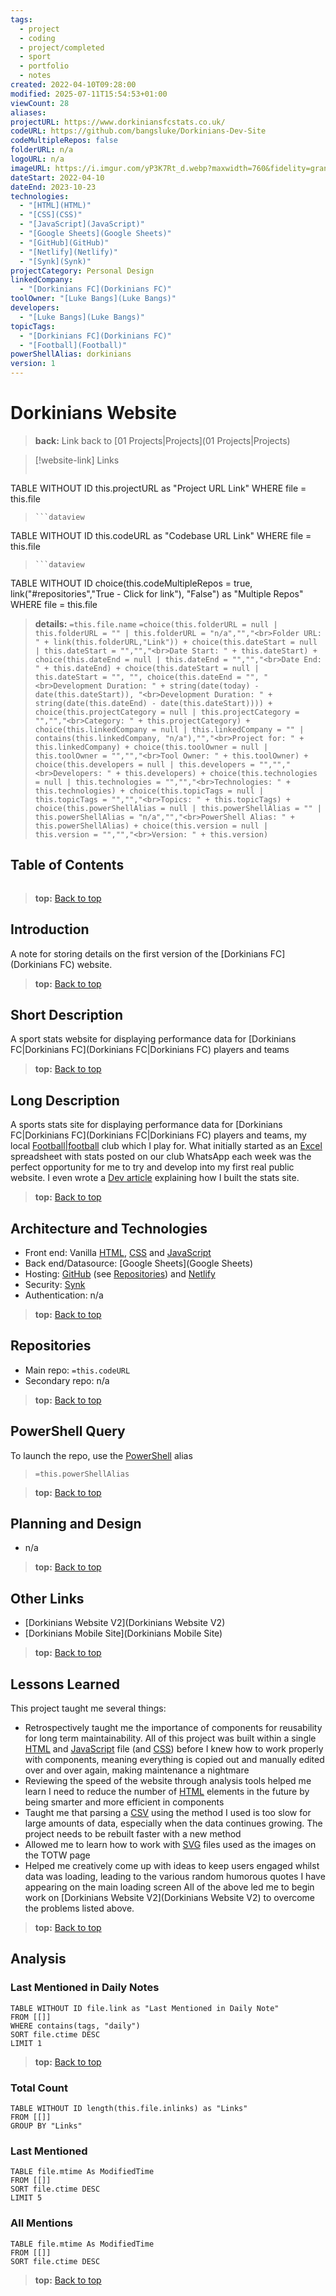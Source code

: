 ```yaml
---
tags:
  - project
  - coding
  - project/completed
  - sport
  - portfolio
  - notes
created: 2022-04-10T09:28:00
modified: 2025-07-11T15:54:53+01:00
viewCount: 28
aliases: 
projectURL: https://www.dorkiniansfcstats.co.uk/
codeURL: https://github.com/bangsluke/Dorkinians-Dev-Site
codeMultipleRepos: false
folderURL: n/a
logoURL: n/a
imageURL: https://i.imgur.com/yP3K7Rt_d.webp?maxwidth=760&fidelity=grand
dateStart: 2022-04-10
dateEnd: 2023-10-23
technologies:
  - "[HTML](HTML)"
  - "[CSS](CSS)"
  - "[JavaScript](JavaScript)"
  - "[Google Sheets](Google Sheets)"
  - "[GitHub](GitHub)"
  - "[Netlify](Netlify)"
  - "[Synk](Synk)"
projectCategory: Personal Design
linkedCompany:
  - "[Dorkinians FC](Dorkinians FC)"
toolOwner: "[Luke Bangs](Luke Bangs)"
developers:
  - "[Luke Bangs](Luke Bangs)"
topicTags:
  - "[Dorkinians FC](Dorkinians FC)"
  - "[Football](Football)"
powerShellAlias: dorkinians
version: 1
---
```

# Dorkinians Website

> **back:** Link back to [01 Projects|Projects](01 Projects|Projects)

>[!website-link] Links
> ```dataview
TABLE WITHOUT ID this.projectURL as "Project URL Link"
WHERE file = this.file
>```
>```dataview
TABLE WITHOUT ID this.codeURL as "Codebase URL Link"
WHERE file = this.file
>```
>```dataview
TABLE WITHOUT ID choice(this.codeMultipleRepos = true, link("#repositories","True - Click for link"), "False") as "Multiple Repos"
WHERE file = this.file

> **details:** `=this.file.name`
>`=choice(this.folderURL = null | this.folderURL = "" | this.folderURL = "n/a","","<br>Folder URL: " + link(this.folderURL,"Link")) + choice(this.dateStart = null | this.dateStart = "","","<br>Date Start: " + this.dateStart) + choice(this.dateEnd = null | this.dateEnd = "","","<br>Date End: " + this.dateEnd) + choice(this.dateStart = null | this.dateStart = "", "", choice(this.dateEnd = "", "<br>Development Duration: " + string(date(today) - date(this.dateStart)), "<br>Development Duration: " + string(date(this.dateEnd) - date(this.dateStart)))) + choice(this.projectCategory = null | this.projectCategory = "","","<br>Category: " + this.projectCategory) + choice(this.linkedCompany = null | this.linkedCompany = "" | contains(this.linkedCompany, "n/a"),"","<br>Project for: " + this.linkedCompany) + choice(this.toolOwner = null | this.toolOwner = "","","<br>Tool Owner: " + this.toolOwner) + choice(this.developers = null | this.developers = "","","<br>Developers: " + this.developers) + choice(this.technologies = null | this.technologies = "","","<br>Technologies: " + this.technologies) + choice(this.topicTags = null | this.topicTags = "","","<br>Topics: " + this.topicTags) + choice(this.powerShellAlias = null | this.powerShellAlias = "" | this.powerShellAlias = "n/a","","<br>PowerShell Alias: " + this.powerShellAlias) + choice(this.version = null | this.version = "","","<br>Version: " + this.version)`

## Table of Contents

```table-of-contents
```

> **top:** [Back to top](#Table%20of%20Contents)

## Introduction

A note for storing details on the first version of the [Dorkinians FC](Dorkinians FC) website.

> **top:** [Back to top](#Table%20of%20Contents)

## Short Description

A sport stats website for displaying performance data for [Dorkinians FC|Dorkinians FC](Dorkinians FC|Dorkinians FC) players and teams

> **top:** [Back to top](#Table%20of%20Contents)

## Long Description

A sports stats site for displaying performance data for [Dorkinians FC|Dorkinians FC](Dorkinians FC|Dorkinians FC) players and teams, my local [Football|football](Football|football) club which I play for. What initially started as an [Excel](Excel) spreadsheet with stats posted on our club WhatsApp each week was the perfect opportunity for me to try and develop into my first real public website. I even wrote a [Dev article](https://dev.to/bangsluke/building-a-stats-website-for-a-sports-club-4g5m) explaining how I built the stats site.

> **top:** [Back to top](#Table%20of%20Contents)

## Architecture and Technologies

- Front end: Vanilla [HTML](HTML), [CSS](CSS) and [JavaScript](JavaScript)
- Back end/Datasource: [Google Sheets](Google Sheets)
- Hosting: [GitHub](GitHub) (see [Repositories](#repositories)) and [Netlify](Netlify)
- Security: [Synk](Synk)
- Authentication: n/a

> **top:** [Back to top](#Table%20of%20Contents)

## Repositories

- Main repo: `=this.codeURL`
- Secondary repo: n/a

> **top:** [Back to top](#Table%20of%20Contents)

## PowerShell Query

To launch the repo, use the [PowerShell](PowerShell) alias 

> `=this.powerShellAlias`

> **top:** [Back to top](#Table%20of%20Contents)

## Planning and Design

- n/a

> **top:** [Back to top](#Table%20of%20Contents)

## Other Links

- [Dorkinians Website V2](Dorkinians Website V2)
- [Dorkinians Mobile Site](Dorkinians Mobile Site)

> **top:** [Back to top](#Table%20of%20Contents)

## Lessons Learned

This project taught me several things:
- Retrospectively taught me the importance of components for reusability for long term maintainability. All of this project was built within a single [HTML](HTML) and [JavaScript](JavaScript) file (and [CSS](CSS)) before I knew how to work properly with components, meaning everything is copied out and manually edited over and over again, making maintenance a nightmare
- Reviewing the speed of the website through analysis tools helped me learn I need to reduce the number of [HTML](HTML) elements in the future by being smarter and more efficient in components
- Taught me that parsing a [CSV](CSV) using the method I used is too slow for large amounts of data, especially when the data continues growing. The project needs to be rebuilt faster with a new method
- Allowed me to learn how to work with [SVG](SVG) files used as the images on the TOTW page
- Helped me creatively come up with ideas to keep users engaged whilst data was loading, leading to the various random humorous quotes I have appearing on the main loading screen
All of the above led me to begin work on [Dorkinians Website V2](Dorkinians Website V2) to overcome the problems listed above.

> **top:** [Back to top](#Table%20of%20Contents)

## Analysis

### Last Mentioned in Daily Notes

```dataview
TABLE WITHOUT ID file.link as "Last Mentioned in Daily Note"
FROM [[]]
WHERE contains(tags, "daily")
SORT file.ctime DESC
LIMIT 1
```

> **top:** [Back to top](#Table%20of%20Contents)

### Total Count

```dataview
TABLE WITHOUT ID length(this.file.inlinks) as "Links"
FROM [[]]
GROUP BY "Links"
```

### Last Mentioned

```dataview
TABLE file.mtime As ModifiedTime
FROM [[]]
SORT file.ctime DESC
LIMIT 5
```

### All Mentions

```dataview
TABLE file.mtime As ModifiedTime
FROM [[]]
SORT file.ctime DESC
```

> **top:** [Back to top](#Table%20of%20Contents)